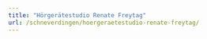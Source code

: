 ```yaml
---
title: "Hörgerätestudio Renate Freytag"
url: /schneverdingen/hoergeraetestudio-renate-freytag/
---
```

